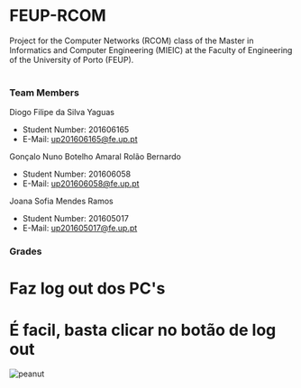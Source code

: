 # FEUP-RCOM
Project for the Computer Networks (RCOM) class of the Master in Informatics and Computer Engineering (MIEIC) at the Faculty of Engineering of the University of Porto (FEUP).
<br><br>
### Team Members
Diogo Filipe da Silva Yaguas<br>
* Student Number: 201606165
* E-Mail: up201606165@fe.up.pt

Gonçalo Nuno Botelho Amaral Rolão Bernardo
* Student Number: 201606058
* E-Mail: up201606058@fe.up.pt

Joana Sofia Mendes Ramos
* Student Number: 201605017
* E-Mail: up201605017@fe.up.pt

### Grades


# Faz log out dos PC's
# É facil, basta clicar no botão de log out
![peanut](https://i.imgur.com/KOXOBiN.gif)
